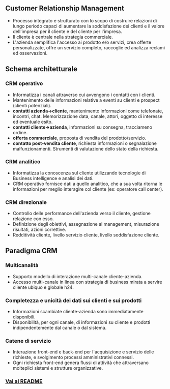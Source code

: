 ## Customer Relationship Management
- Processo integrato e strutturato con lo scopo di costruire relazioni di lungo periodo capaci di aumentare la soddisfazione dei clienti e il valore dell'impresa per il cliente e del cliente per l'impresa.
- Il cliente è centrale nella strategia commerciale.
- L'azienda semplifica l'accesso ai prodotto e/o servizi, crea offerte personalizzate, offre un servizio completo, raccoglie ed analizza reclami ed osservazioni.

## Schema architetturale
### CRM operativo
- Informatizza i canali attraverso cui avvengono i contatti con i clienti.
- Mantenimento delle informazioni relative a eventi su clienti e prospect (clienti potenziali).
- **contatti azienda->cliente**, mantenimento informazioni come telefonate, incontri, chat. Memorizzazione data, canale, attori, oggetto di interesse ed eventuale esito.
- **contatti cliente->azienda**, informazioni su consegna, tracciameno ordine.
- **offerta commerciale**, proposta di vendita del prodotto/servizio.
- **contatto post-vendita cliente**, richiesta informazioni o segnalazione malfunzionamenti. Strumenti di valutazione dello stato della richiesta.

### CRM analitico
- Informatizza la conoscenza sul cliente utilizzando tecnologie di Business intelligence e analisi dei dati.
- CRM operativo fornisce dati a quello analitico, che a sua volta ritorna le informazioni per meglio interagire col cliente (es: operatore call center).

### CRM direzionale
- Controllo delle performance dell'azienda verso il cliente, gestione relazione con esso.
- Definizione degli obiettivi, assegnazione al management, misurazione risultati, azioni correttive.
- Redditività cliente, livello servizio cliente, livello soddisfazione cliente.

## Paradigma CRM
### Multicanalità
- Supporto modello di interazione multi-canale cliente-azienda.
- Accesso multi-canale in linea con strategia di business mirata a servire cliente ubiquo e globale h24.

### Completezza e unicità dei dati sui clienti e sui prodotti
- Informazioni scambiate cliente-azienda sono immediatamente disponibili.
- Disponibilità, per ogni canale, di informazioni su cliente e prodotti indipendentemente dal canale o dal sistema.

### Catene di servizio
- Interazione front-end e back-end per l'acquisizione e servizio delle richieste, e svolgimento processi amministrativi connessi.
- Ogni richiesta front-end genera flussi di attività che attraversano molteplici sistemi e strutture organizzative.

### [Vai al README](https://github.com/Gabri432/Sistemi_informativi)
